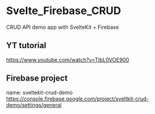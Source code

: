 # Svelte_Firebase_CRUD

CRUD API demo app with SvelteKit + Firebase

## YT tutorial

https://www.youtube.com/watch?v=TIbL0VOE900

## Firebase project

name: sveltekit-crud-demo  
https://console.firebase.google.com/project/sveltkit-crud-demo/settings/general
